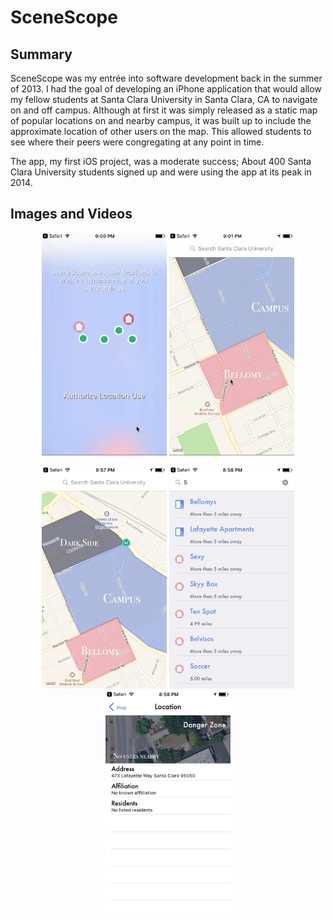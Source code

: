 SceneScope
==========

## Summary
SceneScope was my entrée into software development back in the summer of 2013. I had the goal of developing an iPhone application that would allow my fellow students at Santa Clara University in Santa Clara, CA to navigate on and off campus. Although at first it was simply released as a static map of popular locations on and nearby campus, it was built up to include the approximate location of other users on the map. This allowed students to see where their peers were congregating at any point in time.

The app, my first iOS project, was a moderate success; About 400 Santa Clara University students signed up and were using the app at its peak in 2014.

## Images and Videos

<p align='center'>
  <img src='https://github.com/rileysparsons/scenescope/blob/master/scenescope%20video%202.gif' width=200/>
  <img src='https://github.com/rileysparsons/scenescope/blob/master/scenescope%20video%201.gif' width=200/>
</p>
<p align='center'>
  <img src='https://github.com/rileysparsons/scenescope/blob/master/Simulator%20Screen%20Shot%20Oct%2031%2C%202016%2C%208.57.28%20PM.png' width=200/> <img src='https://github.com/rileysparsons/scenescope/blob/master/Simulator%20Screen%20Shot%20Oct%2031%2C%202016%2C%208.58.31%20PM.png' width=200/> <img src='https://github.com/rileysparsons/scenescope/blob/master/Simulator%20Screen%20Shot%20Oct%2031%2C%202016%2C%208.58.13%20PM.png' width=200/> 
</p>
